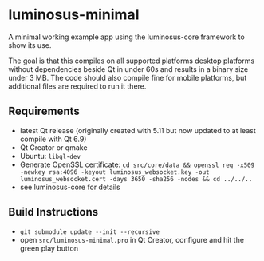 # luminosus-minimal
A minimal working example app using the luminosus-core framework to show its use.

The goal is that this compiles on all supported platforms desktop platforms without dependencies beside Qt in under 60s and results in a binary size under 3 MB. The code should also compile fine for mobile platforms, but additional files are required to run it there.

## Requirements

* latest Qt release (originally created with 5.11 but now updated to at least compile with Qt 6.9)
* Qt Creator or qmake
* Ubuntu: `libgl-dev`
* Generate OpenSSL certificate: `cd src/core/data && openssl req -x509 -newkey rsa:4096 -keyout luminosus_websocket.key -out luminosus_websocket.cert -days 3650 -sha256 -nodes && cd ../../..`
* see luminosus-core for details

## Build Instructions

* `git submodule update --init --recursive`
* open `src/luminosus-minimal.pro` in Qt Creator, configure and hit the green play button
